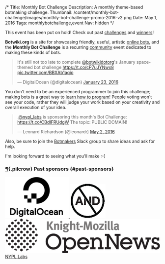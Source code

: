 /*
Title: Monthly Bot Challenge
Description: A monthly theme-based botmaking challenge.
Thumbnail: /content/monthly-bot-challenge/images/monthly-bot-challenge-promo-2016-v2.png
Date: May 1, 2016
Tags: monthlybotchallenge,event
Nav: hidden
*/

<!--
<div class="note">
  <p>
    <a href="mailto:stefan@botwiki.org">Get in touch</a> if you're interested in <a href="/about/supporters/">sponsoring</a> this event!
  </p>
</div>
-->

<div class="note">
  <p>
    This event has been put on hold! Check out past <a href="/tag/monthlybotchallenge+archived">challenges</a> and <a href="/tag/monthlybotchallenge+winner">winners</a>!
  </p>
</div>


**Botwiki.org** is a site for showcasing friendly, useful, artistic [online bots](/bots/), and the **Monthly Bot Challenge** is a recurring [community](https://botmakers.org/) event dedicated to making these kinds of bots.

<!--
TODO: Uncomment once MBC is resumed.

[Learn about the rules](/monthly-bot-challenge/rules), check out the [current theme](/monthly-bot-challenge/2016-june), or, if you're ready, [submit your bot](https://botwiki.org/submit-your-bot)! *Make sure to use the `monthlybotchallenge` tag* :-)
-->

<blockquote class="twitter-tweet" data-lang="en"><p lang="en" dir="ltr">It&#39;s still not too late to complete <a href="https://twitter.com/botwikidotorg">@botwikidotorg</a>&#39;s January space-themed bot challenge <a href="https://t.co/cP7uJYNwx8">https://t.co/cP7uJYNwx8</a> <a href="https://t.co/BBXAb1aqjo">pic.twitter.com/BBXAb1aqjo</a></p>&mdash; DigitalOcean (@digitalocean) <a href="https://twitter.com/digitalocean/status/690965477875589120">January 23, 2016</a></blockquote>


You don't need to be an experienced programmer to join this challenge; making bots is a great way to [learn how to program](https://botwiki.org/tutorials/)! People voting won't see your code, rather they will judge your work based on your creativity and overall execution of your idea.

<blockquote class="twitter-tweet" data-lang="en"><p lang="en" dir="ltr">.<a href="https://twitter.com/nypl_labs">@nypl_labs</a> is sponsoring this month&#39;s Bot Challenge: <a href="https://t.co/CBdIFRUdgW">https://t.co/CBdIFRUdgW</a> The topic: PUBLIC DOMAIN!</p>&mdash; Leonard Richardson (@leonardr) <a href="https://twitter.com/leonardr/status/727212054889779200">May 2, 2016</a></blockquote>
<script async src="//platform.twitter.com/widgets.js" charset="utf-8"></script>

Also, be sure to join the [Botmakers](https://botmakers.org/) Slack group to share ideas and ask for help.

I'm looking forward to seeing what you'll make :-)

<!--
TODO: Uncomment once MBC is resumed.


***See also:***

- [Past challenges](/tag/monthlybotchallenge+archived)
- [Past winners](/tag/monthlybotchallenge+winner)

-->

### [¶](#past-sponsors){.pilcrow} Past sponsors {#past-sponsors}


<div class="sponsors-corporate-organizations">
  <a href="https://www.digitalocean.com/" 
     alt="DigitalOcean logo"
     title="DigitalOcean, the sponsor of the very first Monthly Bot Challenge">
    <img src="/content/images/logos/digitalocean-logo.png">
  </a>
  <a href="http://www.andfestival.org.uk/" 
     alt="Abandon Normal Devices logo"
     title="Abandon Normal Devices, the sponsor of the March 2016 Monthly Bot Challenge">
    <img src="/content/images/logos/and-logo.png">
  </a>
  <a href="https://opennews.org/" 
     alt="Knight-Mozilla OpenNews logo"
     title="Knight-Mozilla OpenNews, the sponsor of the April 2016 Monthly Bot Challenge">
    <img src="/content/images/logos/knight-mozilla-opennews.png">
  </a>
  <a
     title="NYPL Labs, the sponsor of the May 2016 Monthly Bot Challenge"
     href="https://twitter.com/nypl_labs">NYPL&nbsp;Labs</a>
</div>


<script async src="//platform.twitter.com/widgets.js" charset="utf-8"></script>

